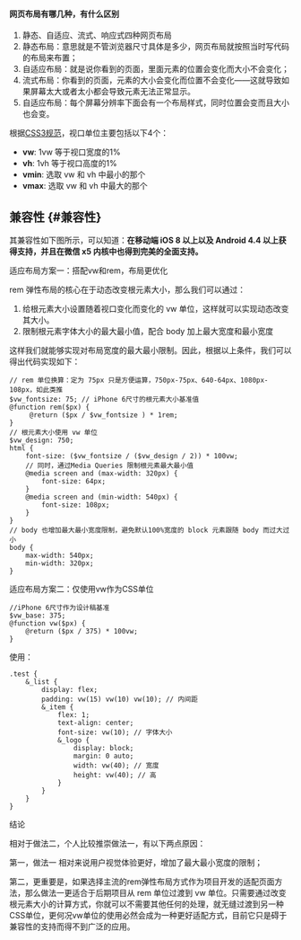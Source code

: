 #### 网页布局有哪几种，有什么区别

1. 静态、自适应、流式、响应式四种网页布局
2. 静态布局：意思就是不管浏览器尺寸具体是多少，网页布局就按照当时写代码的布局来布置；
3. 自适应布局：就是说你看到的页面，里面元素的位置会变化而大小不会变化；
4. 流式布局：你看到的页面，元素的大小会变化而位置不会变化——这就导致如果屏幕太大或者太小都会导致元素无法正常显示。
5. 自适应布局：每个屏幕分辨率下面会有一个布局样式，同时位置会变而且大小也会变。

根据[CSS3规范](https://drafts.csswg.org/css-values-3/#viewport-relative-lengths)，视口单位主要包括以下4个：

* **vw**: 1vw 等于视口宽度的1%
* **vh**: 1vh 等于视口高度的1%
* **vmin**: 选取 vw 和 vh 中最小的那个
* **vmax**: 选取 vw 和 vh 中最大的那个

## 兼容性 {#兼容性}

其兼容性如下图所示，可以知道：**在移动端 iOS 8 以上以及 Android 4.4 以上获得支持，并且在微信 x5 内核中也得到完美的全面支持。**

适应布局方案一：搭配vw和rem，布局更优化

rem 弹性布局的核心在于动态改变根元素大小，那么我们可以通过：

1. 给根元素大小设置随着视口变化而变化的 vw 单位，这样就可以实现动态改变其大小。
2. 限制根元素字体大小的最大最小值，配合 body 加上最大宽度和最小宽度

这样我们就能够实现对布局宽度的最大最小限制。因此，根据以上条件，我们可以得出代码实现如下：

```
// rem 单位换算：定为 75px 只是方便运算，750px-75px、640-64px、1080px-108px，如此类推
$vw_fontsize: 75; // iPhone 6尺寸的根元素大小基准值
@function rem($px) {
     @return ($px / $vw_fontsize ) * 1rem;
}
// 根元素大小使用 vw 单位
$vw_design: 750;
html {
    font-size: ($vw_fontsize / ($vw_design / 2)) * 100vw; 
    // 同时，通过Media Queries 限制根元素最大最小值
    @media screen and (max-width: 320px) {
        font-size: 64px;
    }
    @media screen and (min-width: 540px) {
        font-size: 108px;
    }
}
// body 也增加最大最小宽度限制，避免默认100%宽度的 block 元素跟随 body 而过大过小
body {
    max-width: 540px;
    min-width: 320px;
}
```

适应布局方案二：仅使用vw作为CSS单位

```
//iPhone 6尺寸作为设计稿基准
$vw_base: 375; 
@function vw($px) {
    @return ($px / 375) * 100vw;
}
```

使用：

```
.test {    
    &_list {
        display: flex;
        padding: vw(15) vw(10) vw(10); // 内间距
        &_item {
            flex: 1;
            text-align: center;
            font-size: vw(10); // 字体大小
            &_logo {
                display: block;
                margin: 0 auto;
                width: vw(40); // 宽度
                height: vw(40); // 高
            }
        }
    }
}
```

结论

相对于做法二，个人比较推崇做法一，有以下两点原因：

第一，做法一 相对来说用户视觉体验更好，增加了最大最小宽度的限制；

第二，更重要是，如果选择主流的rem弹性布局方式作为项目开发的适配页面方法，那么做法一更适合于后期项目从 rem 单位过渡到 vw 单位。只需要通过改变根元素大小的计算方式，你就可以不需要其他任何的处理，就无缝过渡到另一种CSS单位，更何况vw单位的使用必然会成为一种更好适配方式，目前它只是碍于兼容性的支持而得不到广泛的应用。

